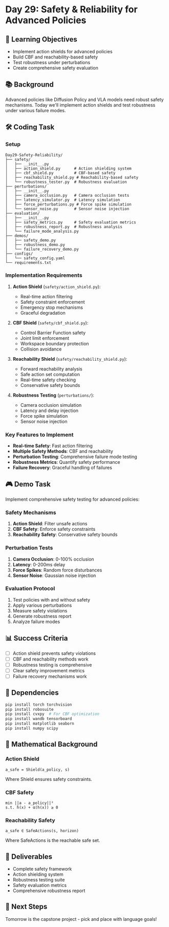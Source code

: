 # Day 29: Safety & Reliability for Advanced Policies

## 🎯 Learning Objectives
- Implement action shields for advanced policies
- Build CBF and reachability-based safety
- Test robustness under perturbations
- Create comprehensive safety evaluation

## 📚 Background
Advanced policies like Diffusion Policy and VLA models need robust safety mechanisms. Today we'll implement action shields and test robustness under various failure modes.

## 🛠️ Coding Task

### Setup
```
Day29-Safety-Reliability/
├── safety/
│   ├── __init__.py
│   ├── action_shield.py      # Action shielding system
│   ├── cbf_shield.py         # CBF-based safety
│   ├── reachability_shield.py # Reachability-based safety
│   └── robustness_tester.py  # Robustness evaluation
├── perturbations/
│   ├── __init__.py
│   ├── camera_occlusion.py   # Camera occlusion tests
│   ├── latency_simulator.py  # Latency simulation
│   ├── force_perturbations.py # Force spike simulation
│   └── sensor_noise.py       # Sensor noise injection
├── evaluation/
│   ├── __init__.py
│   ├── safety_metrics.py     # Safety evaluation metrics
│   ├── robustness_report.py  # Robustness analysis
│   └── failure_mode_analysis.py
├── demos/
│   ├── safety_demo.py
│   ├── robustness_demo.py
│   └── failure_recovery_demo.py
├── configs/
│   └── safety_config.yaml
└── requirements.txt
```

### Implementation Requirements

1. **Action Shield** (`safety/action_shield.py`):
   - Real-time action filtering
   - Safety constraint enforcement
   - Emergency stop mechanisms
   - Graceful degradation

2. **CBF Shield** (`safety/cbf_shield.py`):
   - Control Barrier Function safety
   - Joint limit enforcement
   - Workspace boundary protection
   - Collision avoidance

3. **Reachability Shield** (`safety/reachability_shield.py`):
   - Forward reachability analysis
   - Safe action set computation
   - Real-time safety checking
   - Conservative safety bounds

4. **Robustness Testing** (`perturbations/`):
   - Camera occlusion simulation
   - Latency and delay injection
   - Force spike simulation
   - Sensor noise injection

### Key Features to Implement

- **Real-time Safety**: Fast action filtering
- **Multiple Safety Methods**: CBF and reachability
- **Perturbation Testing**: Comprehensive failure mode testing
- **Robustness Metrics**: Quantify safety performance
- **Failure Recovery**: Graceful handling of failures

## 🎮 Demo Task
Implement comprehensive safety testing for advanced policies:

### Safety Mechanisms
1. **Action Shield**: Filter unsafe actions
2. **CBF Safety**: Enforce safety constraints
3. **Reachability Safety**: Conservative safety bounds

### Perturbation Tests
1. **Camera Occlusion**: 0-100% occlusion
2. **Latency**: 0-200ms delay
3. **Force Spikes**: Random force disturbances
4. **Sensor Noise**: Gaussian noise injection

### Evaluation Protocol
1. Test policies with and without safety
2. Apply various perturbations
3. Measure safety violations
4. Generate robustness report
5. Analyze failure modes

## 📊 Success Criteria
- [ ] Action shield prevents safety violations
- [ ] CBF and reachability methods work
- [ ] Robustness testing is comprehensive
- [ ] Clear safety improvement metrics
- [ ] Failure recovery mechanisms work

## 🔧 Dependencies
```bash
pip install torch torchvision
pip install robosuite
pip install cvxpy  # For CBF optimization
pip install wandb tensorboard
pip install matplotlib seaborn
pip install numpy scipy
```

## 📝 Mathematical Background

### Action Shield
```
a_safe = Shield(a_policy, s)
```

Where Shield ensures safety constraints.

### CBF Safety
```
min ||a - a_policy||²
s.t. ḣ(x) + α(h(x)) ≥ 0
```

### Reachability Safety
```
a_safe ∈ SafeActions(s, horizon)
```

Where SafeActions is the reachable safe set.

## 📝 Deliverables
- Complete safety framework
- Action shielding system
- Robustness testing suite
- Safety evaluation metrics
- Comprehensive robustness report

## 🚀 Next Steps
Tomorrow is the capstone project - pick and place with language goals!